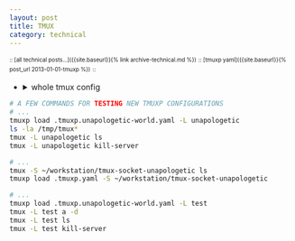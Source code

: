 ```yaml
---
layout: post
title: TMUX
category: technical
---
```


<sup><sub>:: [all technical posts...]({{site.baseurl}}{% link archive-technical.md %})</sub></sup>
<sup><sub>:: [tmuxp yaml]({{site.baseurl}}{% post_url 2013-01-01-tmuxp %})</sub></sup>
<sup><sub>:: </sub></sup>

- <details markdown="block"><summary>whole tmux config</summary>
  
  - [latest](https://gist.github.com/igorlima/1def8b371fd4e9cff3c69bed35647dbc#file-tmux-conf)
    - [raw](https://gist.githubusercontent.com/igorlima/1def8b371fd4e9cff3c69bed35647dbc/raw/.tmux.conf) <sup>master branch</sup>
    - [pinned](https://gist.githubusercontent.com/igorlima/1def8b371fd4e9cff3c69bed35647dbc/raw/78795bf0b1239904971f23b674dc3b0a51fb9ef7/.tmux.conf) <sup>`78795bf` Nov 23, 2024</sup>
    
  ```sh
  wget -O .tmux.conf https://gist.githubusercontent.com/igorlima/1def8b371fd4e9cff3c69bed35647dbc/raw/.tmux.conf
  
  # clone git repository and create a link:
  git clone https://gist.github.com/1def8b371fd4e9cff3c69bed35647dbc.git my-tmux-conf
  
  # symbolic (should be the absolute path)
  ln -s -f ~/workstation/gists/my-tmux-conf/.tmux.conf ~/.tmux.conf
  ```

  <!-- whole tmux config -->
  --------
  </details>

```sh
# A FEW COMMANDS FOR TESTING NEW TMUXP CONFIGURATIONS
# ...
tmuxp load .tmuxp.unapologetic-world.yaml -L unapologetic
ls -la /tmp/tmux*
tmux -L unapologetic ls
tmux -L unapologetic kill-server

# ...
tmux -S ~/workstation/tmux-socket-unapologetic ls
tmuxp load .tmuxp.yaml -S ~/workstation/tmux-socket-unapologetic

# ...
tmuxp load .tmuxp.unapologetic-world.yaml -L test
tmux -L test a -d
tmux -L test ls
tmux -L test kill-server
```
